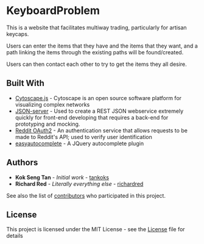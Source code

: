 # KeyboardProblem
This is a website that facilitates multiway trading, particularly for artisan keycaps.

Users can enter the items that they have and the items that they want, and a path linking the items through the existing paths will be found/created.

Users can then contact each other to try to get the items they all desire.

## Built With
* [Cytoscape.js](http://www.cytoscape.org/) - Cytoscape is an open source software platform for visualizing complex networks
* [JSON-server](https://github.com/typicode/json-server) - Used to create a REST JSON webservice extremely quickly for front-end developing that requires a back-end for prototyping and mocking.
* [Reddit OAuth2](https://github.com/reddit-archive/reddit/wiki/OAuth2) - An authentication service that allows requests to be made to Reddit's API; used to verify user identification
* [easyautocomplete](http://easyautocomplete.com/) - A JQuery autocomplete plugin

## Authors
* **Kok Seng Tan** - *Initial work* - [tankoks](https://github.com/tankoks)
* **Richard Red** - *Literally everything else* - [richardred](https://github.com/richardred)

See also the list of [contributors](https://github.com/your/project/contributors) who participated in this project.

## License
This project is licensed under the MIT License - see the [License](LICENSE) file for details
